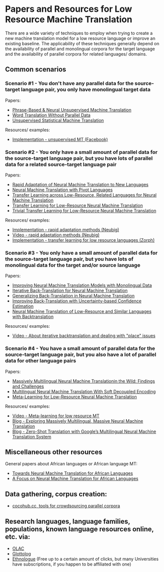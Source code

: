 # Papers and Resources for Low Resource Machine Translation 

There are a wide variety of techniques to employ when trying to create a new machine translation model for a low resource language or improve an existing baseline. The applicability of these techniques generally depend on the availability of parallel and monolingual corpora for the target language and the availability of parallel corpora for related languages/ domains.

## Common scenarios

### Scenario #1 - You don't have any parallel data for the source-target language pair, you only have monolingual target data

Papers:

- [Phrase-Based & Neural Unsupervised Machine Translation](https://aclweb.org/anthology/D18-1549)
- [Word Translation Without Parallel Data](https://arxiv.org/abs/1710.04087)
- [Unsupervised Statistical Machine Translation](https://paperswithcode.com/paper/unsupervised-statistical-machine-translation)

Resources/ examples:

- [Implementation - unsupervised MT (Facebook)](https://github.com/facebookresearch/UnsupervisedMT)

### Scenario #2 - You only have a small amount of parallel data for the source-target language pair, but you have lots of parallel data for a related source-target language pair

Papers:

- [Rapid Adaptation of Neural Machine Translation to New Languages](https://arxiv.org/abs/1808.04189)
- [Neural Machine Translation with Pivot Languages](https://arxiv.org/abs/1611.04928)
- [Transfer Learning across Low-Resource, Related Languages for Neural Machine Translation](https://arxiv.org/abs/1708.09803)
- [Transfer Learning for Low-Resource Neural Machine Translation](https://arxiv.org/pdf/1604.02201v1.pdf)
- [Trivial Transfer Learning for Low-Resource Neural Machine Translation](https://arxiv.org/abs/1809.00357)

Resources/ examples:

- [Implementation - rapid adaptation methods (Neubig)](https://github.com/neubig/rapid-adaptation)
- [Video - rapid adaptation methods (Neubig)](https://vimeo.com/305207187)
- [Implementation - transfer learning for low resource languages (Zorph)](https://github.com/isi-nlp/Zoph_RNN)

### Scenario #3 - You only have a small amount of parallel data for the source-target language pair, but you have lots of monolingual data for the target and/or source language

Papers:

- [Improving Neural Machine Translation Models with Monolingual Data](https://arxiv.org/abs/1511.06709)
- [Iterative Back-Translation for Neural Machine Translation](https://www.semanticscholar.org/paper/Iterative-Back-Translation-for-Neural-Machine-Hoang-Koehn/0669f0a031cfaada55841e5962eb6796d4e94971)
- [Generalizing Back-Translation in Neural Machine Translation](https://www.semanticscholar.org/paper/Generalizing-Back-Translation-in-Neural-Machine-Gra%C3%A7a-Kim/9a127a2903fb3dff2a480e82dd18fcf331333caa)
- [Improving Back-Translation with Uncertainty-based Confidence Estimation](https://www.semanticscholar.org/paper/Improving-Back-Translation-with-Uncertainty-based-Wang-Liu/dae35736329852c83d32cefd66448dc73cd73368)
- [Neural Machine Translation of Low-Resource and Similar Languages with Backtranslation](https://www.semanticscholar.org/paper/Neural-Machine-Translation-of-Low-Resource-and-with-Przystupa-Abdul-Mageed/19d9226a98066ef32b4c727a9992dbfbec7dbffc)

Resources/ examples:

- [Video - About iterative backtranslation and dealing with "place" issues](https://youtu.be/5A6MlGfZni0)

### Scenario #4 - You have a small amount of parallel data for the source-target language pair, but you also have a lot of parallel data for other language pairs

Papers:

- [Massively Multilingual Neural Machine Translationin the Wild: Findings and Challenges](https://arxiv.org/pdf/1907.05019.pdf)
- [Multilingual Neural Machine Translation With Soft Decoupled Encoding](https://arxiv.org/abs/1902.03499)
- [Meta-Learning for Low-Resource Neural Machine Translation](https://arxiv.org/pdf/1808.08437.pdf)

Resources/ examples:

- [Video - Meta-learning for low resource MT](https://vimeo.com/306147573)
- [Blog - Exploring Massively Multilingual, Massive Neural Machine Translation](https://ai.googleblog.com/2019/10/exploring-massively-multilingual.html)
- [Blog - Zero-Shot Translation with Google’s Multilingual Neural Machine Translation System](https://ai.googleblog.com/2016/11/zero-shot-translation-with-googles.html)

## Miscellaneous other resources

General papers about African languages or African language MT:

- [Towards Neural Machine Translation for African Languages](https://arxiv.org/abs/1811.05467)
- [A Focus on Neural Machine Translation for African Languages](https://arxiv.org/abs/1906.05685)

## Data gathering, corpus creation:

- [cocohub.cc, tools for crowdsourcing parallel corpora](https://cocohub.cc/)

## Research languages, language families, populations, known language resources online, etc. via:

- [OLAC](http://www.language-archives.org/)
- [Glottolog](https://glottolog.org/)
- [Ethnologue](https://www.ethnologue.com/) (Free up to a certain amount of clicks, but many Universities have subscriptions, if you happen to be affiliated with one)
